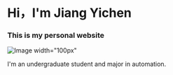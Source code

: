 # Hi，I'm Jiang Yichen

### This is my personal website

![Image](https://github.com/jyc200011/Screenshots/blob/main/photos.png) width="100px"

I'm an undergraduate student and major in automation.


